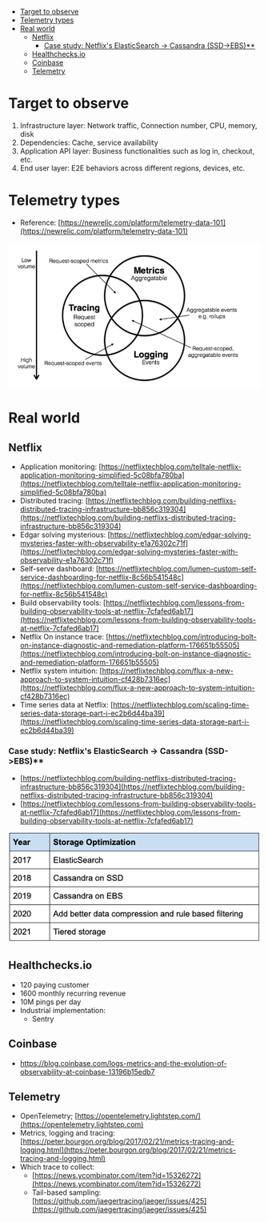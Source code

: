 
- [Target to observe](#target-to-observe)
- [Telemetry types](#telemetry-types)
- [Real world](#real-world)
  - [Netflix](#netflix)
    - [Case study: Netflix's ElasticSearch -> Cassandra (SSD->EBS)**](#case-study-netflixs-elasticsearch---cassandra-ssd-ebs)
  - [Healthchecks.io](#healthchecksio)
  - [Coinbase](#coinbase)
  - [Telemetry](#telemetry)

# Target to observe

1. Infrastructure layer: Network traffic, Connection number, CPU, memory, disk
2. Dependencies: Cache, service availability
3. Application API layer: Business functionalities such as log in, checkout, etc. 
4. End user layer: E2E behaviors across different regions, devices, etc.

# Telemetry types

* Reference: [https://newrelic.com/platform/telemetry-data-101](https://newrelic.com/platform/telemetry-data-101)

![](images/microSvcs_observability_datatypes.png)

# Real world

## Netflix

* Application monitoring: [https://netflixtechblog.com/telltale-netflix-application-monitoring-simplified-5c08bfa780ba](https://netflixtechblog.com/telltale-netflix-application-monitoring-simplified-5c08bfa780ba)
* Distributed tracing: [https://netflixtechblog.com/building-netflixs-distributed-tracing-infrastructure-bb856c319304](https://netflixtechblog.com/building-netflixs-distributed-tracing-infrastructure-bb856c319304)
* Edgar solving mysterious: [https://netflixtechblog.com/edgar-solving-mysteries-faster-with-observability-e1a76302c71f](https://netflixtechblog.com/edgar-solving-mysteries-faster-with-observability-e1a76302c71f)
* Self-serve dashboard: [https://netflixtechblog.com/lumen-custom-self-service-dashboarding-for-netflix-8c56b541548c](https://netflixtechblog.com/lumen-custom-self-service-dashboarding-for-netflix-8c56b541548c)
* Build observability tools: [https://netflixtechblog.com/lessons-from-building-observability-tools-at-netflix-7cfafed6ab17](https://netflixtechblog.com/lessons-from-building-observability-tools-at-netflix-7cfafed6ab17)
* Netflix On instance trace: [https://netflixtechblog.com/introducing-bolt-on-instance-diagnostic-and-remediation-platform-176651b55505](https://netflixtechblog.com/introducing-bolt-on-instance-diagnostic-and-remediation-platform-176651b55505)
* Netflix system intuition: [https://netflixtechblog.com/flux-a-new-approach-to-system-intuition-cf428b7316ec](https://netflixtechblog.com/flux-a-new-approach-to-system-intuition-cf428b7316ec)
* Time series data at Netflix: [https://netflixtechblog.com/scaling-time-series-data-storage-part-i-ec2b6d44ba39](https://netflixtechblog.com/scaling-time-series-data-storage-part-i-ec2b6d44ba39)

### Case study: Netflix's ElasticSearch -> Cassandra (SSD->EBS)**

* [https://netflixtechblog.com/building-netflixs-distributed-tracing-infrastructure-bb856c319304](https://netflixtechblog.com/building-netflixs-distributed-tracing-infrastructure-bb856c319304)
* [https://netflixtechblog.com/lessons-from-building-observability-tools-at-netflix-7cfafed6ab17](https://netflixtechblog.com/lessons-from-building-observability-tools-at-netflix-7cfafed6ab17)

![](../.gitbook/assets/microsvcs-observability-tracing-netflix.png)

## Healthchecks.io

* 120 paying customer
* 1600 monthly recurring revenue
* 10M pings per day
* Industrial implementation:
  * Sentry

## Coinbase
* https://blog.coinbase.com/logs-metrics-and-the-evolution-of-observability-at-coinbase-13196b15edb7

## Telemetry
* OpenTelemetry; [https://opentelemetry.lightstep.com/](https://opentelemetry.lightstep.com)
* Metrics, logging and tracing: [https://peter.bourgon.org/blog/2017/02/21/metrics-tracing-and-logging.html](https://peter.bourgon.org/blog/2017/02/21/metrics-tracing-and-logging.html)
* Which trace to collect: 
  * [https://news.ycombinator.com/item?id=15326272](https://news.ycombinator.com/item?id=15326272)
  * Tail-based sampling: [https://github.com/jaegertracing/jaeger/issues/425](https://github.com/jaegertracing/jaeger/issues/425)

